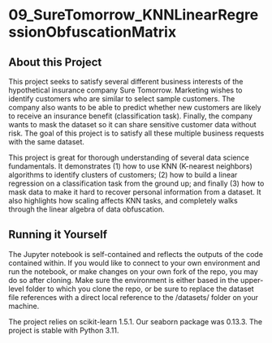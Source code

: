 # 09_SureTomorrow_KNNLinearRegressionObfuscationMatrix

## About this Project

This project seeks to satisfy several different business interests of the hypothetical insurance company Sure Tomorrow. Marketing wishes to identify customers who are similar to select sample customers. The company also wants to be able to predict whether new customers are likely to receive an insurance benefit (classification task). Finally, the company wants to mask the dataset so it can share sensitive customer data without risk. The goal of this project is to satisfy all these multiple business requests with the same dataset.

This project is great for thorough understanding of several data science fundamentals. It demonstrates (1) how to use KNN (K-nearest neighbors) algorithms to identify clusters of customers; (2) how to build a linear regression on a classification task from the ground up; and finally (3) how to mask data to make it hard to recover personal information from a dataset. It also highlights how scaling affects KNN tasks, and completely walks through the linear algebra of data obfuscation. 

## Running it Yourself

The Jupyter notebook is self-contained and reflects the outputs of the code contained within. If you would like to connect to your own environment and run the notebook, or make changes on your own fork of the repo, you may do so after cloning. Make sure the environment is either based in the upper-level folder to which you clone the repo, or be sure to replace the dataset file references with a direct local reference to the /datasets/ folder on your machine. 

The project relies on scikit-learn 1.5.1. Our seaborn package was 0.13.3. The project is stable with Python 3.11.